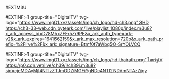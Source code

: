 #EXTM3U

#EXTINF:-1 group-title="DigitalTV" tvg-logo="https://www.img01.xyz/assets/img/ch_logo/hd-ch3.png",3HD
https://ch3-33-web.cdn.byteark.com/live/playlist_1080p/index.m3u8?x_ark_access_id=D78MkxZFEr5Zr9PE&x_ark_auth_type=ark-v2&x_ark_expires=1641662159&x_ark_max_resolution=720p&x_ark_path_prefix=%2Flive%2F&x_ark_signature=Btmf0f7aWbq5O-SrYOLVCQ

#EXTINF:-1 group-title="DigitalTV" tvg-logo="https://www.img01.xyz/assets/img/ch_logo/hd-thairath.png",ไทยรัฐtV
https://p0.cdn.vet/live/ch39/i/ch39i.m3u8?sid=cjeMDAyMjI4NTIzZTJmODZiMGFiYgNDc4NTI2NDVmNTAzZjgy

